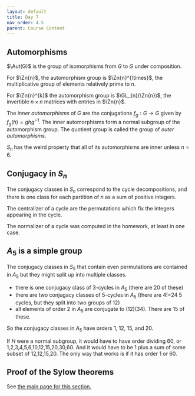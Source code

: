 ```yaml
---
layout: default
title: Day 7
nav_order: 4.5
parent: Course Content
---
```

## Automorphisms

$\Aut(G)$ is the group of isomorphisms from $G$ to $G$ under composition.  

For $\Zn{n}$, the automorphism group is $\Zn{n}^{\times}$, the multiplicative group of elements relatively prime to $n$.

For $\Zn{n}^{k}$ the automorphism group is $\GL_{n}(\Zn{n})$, the invertible $n\times n$ matrices with entries in $\Zn{n}$. 

The *inner automorphisms* of $G$ are the conjugations $f_{g}:G\to G$ given by $f_{g}(h)=ghg^{-1}$. The inner
automorphisms form a normal subgroup of the automorphism group.  The quotient group is called the group of *outer automorphisms.*

$S_{n}$ has the weird property that all of its automorphisms are inner unless $n=6$.

## Conjugacy in $S_{n}$

The conjugacy classes in $S_{n}$ correspond to the cycle decompositions, and there is one class for each
partition of $n$ as a sum of positive integers.

The centralizer of a cycle are the permutations which fix the integers appearing in the cycle.

The normalizer of a cycle was computed  in the homework, at least in one case. 

## $A_{5}$ is a simple group

The conjugacy classes in $S_{5}$ that contain even permutations are contained in $A_{5}$ but they might
split up into multiple classes.
- there is one conjugacy class of 3-cycles in $A_{5}$ (there are 20 of these)
- there are two conjugacy classes of 5-cycles in $A_{5}$ (there are 4!=24 5 cycles, but they split into two groups of 12)
- all elements of order $2$ in $A_{5}$ are conjugate to $(12)(34)$. There are $15$ of these. 

So the conjugacy classes in $A_{5}$ have orders 1, 12, 15, and 20. 

If $H$ were a normal subgroup, it would have to have order dividing 60, or 1,2,3,4,5,6,10,12,15,20,30,60.
And it would have to be 1 plus a sum of some subset of 12,12,15,20.  The only way that works is if it has order
1 or 60.

## Proof of the Sylow theorems

See [the main page for this section.](https://jeremy9959.net/Math-5210/04-sylow.html)


